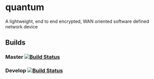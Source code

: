 # quantum
A lightweight, end to end encrypted, WAN oriented software defined network device
## Builds
### Master  [![Build Status](https://travis-ci.org/Supernomad/quantum.svg?branch=master)](https://travis-ci.org/Supernomad/quantum)
### Develop [![Build Status](https://travis-ci.org/Supernomad/quantum.svg?branch=develop)](https://travis-ci.org/Supernomad/quantum)
